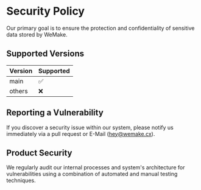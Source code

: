 # Security Policy

Our primary goal is to ensure the protection and confidentiality of sensitive data stored by WeMake.

## Supported Versions

| Version | Supported          |
| ------- | ------------------ |
| main    | :white_check_mark: |
| others  | :x:                |

## Reporting a Vulnerability

If you discover a security issue within our system, please notify us immediately via a pull request or E-Mail (<hey@wemake.cx>).

## Product Security

We regularly audit our internal processes and system's architecture for vulnerabilities using a combination of automated and manual testing techniques.
